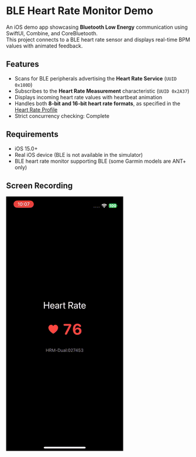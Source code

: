 # BLE Heart Rate Monitor Demo

An iOS demo app showcasing **Bluetooth Low Energy** communication using SwiftUI, Combine, and CoreBluetooth.  
This project connects to a BLE heart rate sensor and displays real-time BPM values with animated feedback.

## Features

- Scans for BLE peripherals advertising the **Heart Rate Service** (`UUID 0x180D`)
- Subscribes to the **Heart Rate Measurement** characteristic (`UUID 0x2A37`)
- Displays incoming heart rate values with heartbeat animation
- Handles both **8-bit and 16-bit heart rate formats**, as specified in the [Heart Rate Profile](https://www.bluetooth.com/specifications/specs/html/?src=HRS_v1.0/out/en/index-en.html#UUID-967df1d3-6c3f-f480-6ac4-dc1ed6444fca)
- Strict concurrency checking: Complete

## Requirements

- iOS 15.0+
- Real iOS device (BLE is not available in the simulator)
- BLE heart rate monitor supporting BLE (some Garmin models are ANT+ only)

## Screen Recording

![App screenrecording](app.gif)
